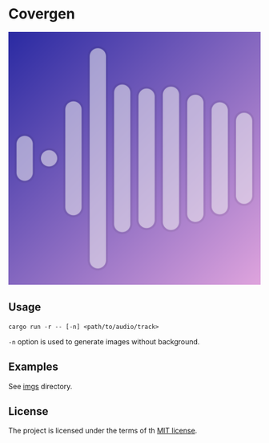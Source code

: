 # Covergen

![Example](./imgs/ex1.png)

## Usage

```shell
cargo run -r -- [-n] <path/to/audio/track>
```

`-n` option is used to generate images without background.

## Examples

See [imgs](./imgs) directory.

## License

The project is licensed under the terms of th [MIT license](./LICENSE).
